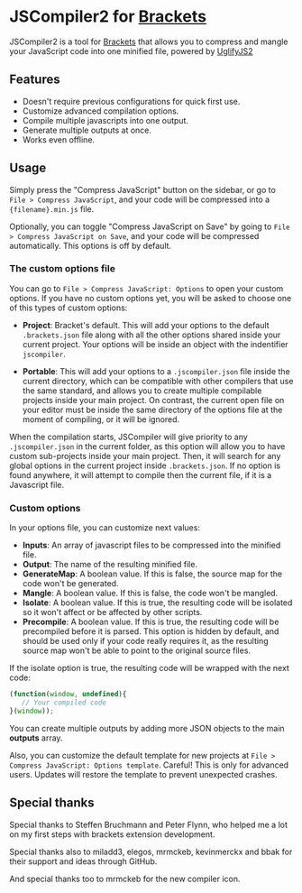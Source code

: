 # JSCompiler2 for [Brackets](https://github.com/adobe/brackets)

JSCompiler2 is a tool for [Brackets](https://github.com/adobe/brackets) that allows you to compress and mangle your JavaScript code into one minified file, powered by [UglifyJS2](https://github.com/mishoo/UglifyJS2)

## Features

- Doesn't require previous configurations for quick first use.
- Customize advanced compilation options.
- Compile multiple javascripts into one output.
- Generate multiple outputs at once.
- Works even offline.

## Usage

Simply press the "Compress JavaScript" button on the sidebar, or go to `File > Compress JavaScript`, and your code will be compressed into a `{filename}.min.js` file.

Optionally, you can toggle "Compress JavaScript on Save" by going to `File > Compress JavaScript on Save`, and your code will be compressed automatically. This options is off by default.

### The custom options file

You can go to `File > Compress JavaScript: Options` to open your custom options. If you have no custom options yet, you will be asked to choose one of this types of custom options:

- **Project**: Bracket's default. This will add your options to the default `.brackets.json` file along with all the other options shared inside your current project. Your options will be inside an object with the indentifier `jscompiler`.

- **Portable**: This will add your options to a `.jscompiler.json` file inside the current directory, which can be compatible with other compilers that use the same standard, and allows you to create multiple compilable projects inside your main project. On contrast, the current open file on your editor must be inside the same directory of the options file at the moment of compiling, or it will be ignored.

When the compilation starts, JSCompiler will give priority to any `.jscompiler.json` in the current folder, as this option will allow you to have custom sub-projects inside your main project. Then, it will search for any global options in the current project inside `.brackets.json`. If no option is found anywhere, it will attempt to compile then the current file, if it is a Javascript file.

### Custom options

In your options file, you can customize next values:

- **Inputs**: An array of javascript files to be compressed into the minified file.
- **Output**: The name of the resulting minified file.
- **GenerateMap**: A boolean value. If this is false, the source map for the code won't be generated.
- **Mangle**: A boolean value. If this is false, the code won't be mangled.
- **Isolate**: A boolean value. If this is true, the resulting code will be isolated so it won't affect or be affected by other scripts.
- **Precompile**: A boolean value. If this is true, the resulting code will be precompiled before it is parsed. This option is hidden by default, and should be used only if your code really requires it, as the resulting source map won't be able to point to the original source files.

If the isolate option is true, the resulting code will be wrapped with the next code:

```javascript
(function(window, undefined){
   // Your compiled code
}(window));
```

You can create multiple outputs by adding more JSON objects to the main **outputs** array.

Also, you can customize the default template for new projects at `File > Compress JavaScript: Options template`. Careful! This is only for advanced users. Updates will restore the template to prevent unexpected crashes.

## Special thanks

Special thanks to Steffen Bruchmann and Peter Flynn, who helped me a lot on my first steps with brackets extension development.

Special thanks also to miladd3, elegos, mrmckeb, kevinmerckx and bbak for their support and ideas through GitHub.

And special thanks too to mrmckeb for the new compiler icon.
